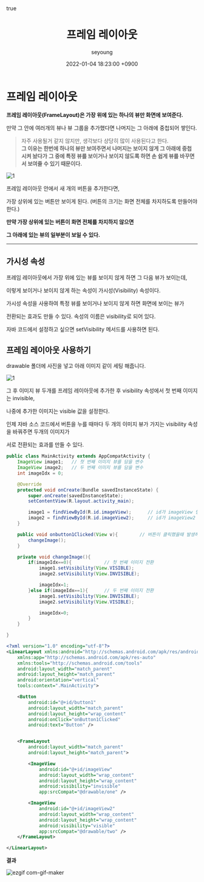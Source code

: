 ﻿---
title: "프레임 레이아웃"
author: seyoung
date: '2022-01-04 18:23:00 +0900'
categories: Android Layout 
tags: [android,layout,framelayout]
math: true
mermaid: true
---

# 프레임 레이아웃

**프레임 레이아웃(FrameLayout)은 가장 위에 있는 하나의 뷰만 화면에 보여준다.**

만약 그 안에 여러개의 뷰나 뷰 그룹을 추가했다면 나머지는 그 아래에 중첩되어 쌓인다. 

> 자주 사용될거 같지 않지만, 생각보다 상당히 많이 사용된다고 한다.<br>
> **그 이유는 한번에 하나의 뷰만 보여주면서 나머지는 보이지 않게 그 아래에 중첩 시켜 놨다가**
> **그 중에 특정 뷰를 보이거나 보이지 않도록 하면 손 쉽게 뷰를 바꾸면서 보여줄 수 있기 때문이다.**



![1](https://user-images.githubusercontent.com/54762273/148035712-1f206291-dd36-4162-95ee-8647fbbb8d49.png)

프레임 레이아웃 안에서 새 개의 버튼을 추가한다면, 

가장 상위에 있는 버튼만 보이게 된다. (버튼의 크기는 화면 전체를 차지하도록 만들어야 한다.)

**만약 가장 상위에 있는 버튼이 화면 전체를 차지하지 않으면** 

**그 아래에 있는 뷰의 일부분이 보일 수 있다.**

---

## 가시성 속성

프레임 레이아웃에서 가장 위에 있는 뷰를 보이지 않게 하면 그 다음 뷰가 보이는데,

이렇게 보이거나 보이지 않게 하는 속성이 가시성(Visibility) 속성이다. 

가시성 속성을 사용하여 특정 뷰를 보이거나 보이지 않게 하면 화면에 보이는 뷰가 

전환되는 효과도 만들 수 있다. 속성의 이름은 visibility로 되어 있다. 

자바 코드에서 설정하고 싶으면 setVisibility 메서드를 사용하면 된다. 


## 프레임 레이아웃 사용하기 

drawable 폴더에 사진을 넣고 아래 이미지 같이 세팅 해줍니다.

![1](https://user-images.githubusercontent.com/54762273/148080369-a297ae4b-b4f5-4c44-b20b-87e8c1dca6f2.jpg)


그 후 이미지 뷰 두개를 프레임 레이아웃에 추가한 후 visibility 속성에서 첫 번째 이미지는 invisible,

나중에 추가한 이미지는 visible 값을 설정한다. 

인제 자바 소스 코드에서 버튼을 누를 때마다 두 개의 이미지 뷰가 가지는 visibility 속성을 바꿔주면 두개의 이미지가 

서로 전환되는 효과를 만들 수 있다.

```java
public class MainActivity extends AppCompatActivity {
    ImageView image1;   // 첫 번째 이미지 뷰를 담을 변수
    ImageView image2;   // 두 번째 이미지 뷰를 담을 변수
    int imageIdx = 0;

    @Override
    protected void onCreate(Bundle savedInstanceState) {
        super.onCreate(savedInstanceState);
        setContentView(R.layout.activity_main);

        image1 = findViewById(R.id.imageView);      // id가 imageView 인 것을 찾아 image1에 넘겨줌
        image2 = findViewById(R.id.imageView2);     // id가 imageView2 인 것을 찾아 image1에 넘겨줌
    }

    public void onbutton1Clicked(View v){        // 버튼이 클릭했을때 발생하는 이벤트 
        changeImage();
    }

    private void changeImage(){
        if(imageIdx==0){            // 첫 번째 이미지 전환
            image1.setVisibility(View.VISIBLE);
            image2.setVisibility(View.INVISIBLE);

            imageIdx=1;
        }else if(imageIdx==1){      // 두 번째 이미지 전환
            image1.setVisibility(View.INVISIBLE);
            image2.setVisibility(View.VISIBLE);

            imageIdx=0;
        }
    }

}
```

```xml
<?xml version="1.0" encoding="utf-8"?>
<LinearLayout xmlns:android="http://schemas.android.com/apk/res/android"
    xmlns:app="http://schemas.android.com/apk/res-auto"
    xmlns:tools="http://schemas.android.com/tools"
    android:layout_width="match_parent"
    android:layout_height="match_parent"
    android:orientation="vertical"
    tools:context=".MainActivity">

    <Button
        android:id="@+id/button1"
        android:layout_width="match_parent"
        android:layout_height="wrap_content"
        android:onClick="onButton1Clicked"
        android:text="Button" />


    <FrameLayout
        android:layout_width="match_parent"
        android:layout_height="match_parent">

        <ImageView
            android:id="@+id/imageView"
            android:layout_width="wrap_content"
            android:layout_height="wrap_content"
            android:visibility="invisible"
            app:srcCompat="@drawable/one" />

        <ImageView
            android:id="@+id/imageView2"
            android:layout_width="wrap_content"
            android:layout_height="wrap_content"
            android:visibility="visible"
            app:srcCompat="@drawable/two" />
    </FrameLayout>

</LinearLayout>

```


**결과** 

![ezgif com-gif-maker](https://user-images.githubusercontent.com/54762273/148086485-91319666-17d9-4d68-a8fa-05ea81bae343.gif)
